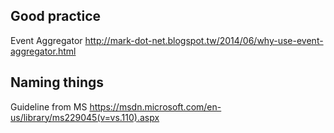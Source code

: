 ## Good practice
Event Aggregator
http://mark-dot-net.blogspot.tw/2014/06/why-use-event-aggregator.html

## Naming things

Guideline from MS
https://msdn.microsoft.com/en-us/library/ms229045(v=vs.110).aspx
